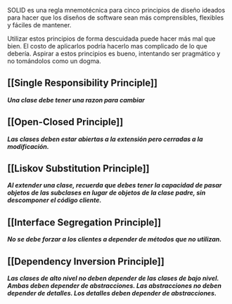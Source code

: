 
SOLID es una regla mnemotécnica para cinco principios de diseño ideados para hacer que los diseños de software sean más comprensibles, flexibles y fáciles de mantener.

Utilizar estos principios de forma descuidada puede hacer más mal que bien. El costo de aplicarlos podría hacerlo mas complicado de lo que debería. Aspirar a estos principios es bueno, intentando ser pragmático y no tomándolos como un dogma.

## [[Single Responsibility Principle]]

___Una clase debe tener una razon para cambiar___

## [[Open-Closed Principle]]

___Las clases deben estar abiertas a la extensión pero cerradas a la modificación.___

## [[Liskov Substitution Principle]]

___Al extender una clase, recuerda que debes tener la capacidad de pasar objetos de las subclases en lugar de objetos de la clase padre, sin descomponer el código cliente.___

## [[Interface Segregation Principle]]

___No se debe forzar a los clientes a depender de métodos que no utilizan.___

## [[Dependency Inversion Principle]]

___Las clases de alto nivel no deben depender de las clases de bajo nivel. Ambas deben depender de abstracciones. Las abstracciones no deben depender de detalles. Los detalles deben depender de abstracciones.___


